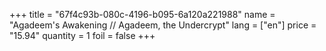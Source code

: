 +++
title = "67f4c93b-080c-4196-b095-6a120a221988"
name = "Agadeem's Awakening // Agadeem, the Undercrypt"
lang = ["en"]
price = "15.94"
quantity = 1
foil = false
+++
